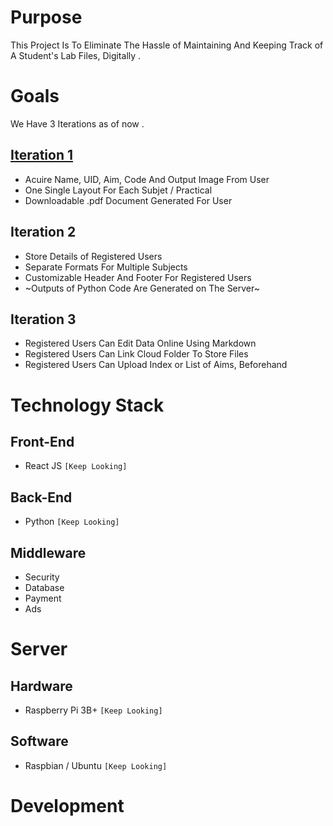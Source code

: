 # Purpose

This Project Is To Eliminate The Hassle of Maintaining And Keeping Track of A Student's Lab Files, Digitally .

# Goals

We Have 3 Iterations as of now .

## [Iteration 1](/ITR1)

- Acuire Name, UID, Aim, Code And Output Image From User
- One Single Layout For Each Subjet / Practical
- Downloadable .pdf Document Generated For User

## Iteration 2

- Store Details of Registered Users
- Separate Formats For Multiple Subjects
- Customizable Header And Footer For Registered Users
- ~Outputs of Python Code Are Generated on The Server~

## Iteration 3

- Registered Users Can Edit Data Online Using Markdown
- Registered Users Can Link Cloud Folder To Store Files
- Registered Users Can Upload Index or List of Aims, Beforehand

# Technology Stack

## Front-End

- React JS `[Keep Looking]`

## Back-End

- Python `[Keep Looking]`

## Middleware

- Security
- Database
- Payment
- Ads

# Server

## Hardware

- Raspberry Pi 3B+ `[Keep Looking]`

## Software

- Raspbian / Ubuntu `[Keep Looking]`

# Development
